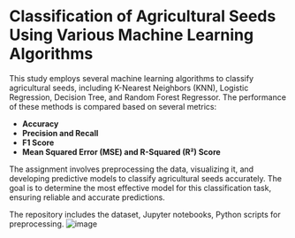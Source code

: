 # Classification of Agricultural Seeds Using Various Machine Learning Algorithms

This study employs several machine learning algorithms to classify agricultural seeds, including K-Nearest Neighbors (KNN), Logistic Regression, Decision Tree, and Random Forest Regressor. The performance of these methods is compared based on several metrics:

- **Accuracy**
- **Precision and Recall**
- **F1 Score**
- **Mean Squared Error (MSE) and R-Squared (R²) Score**

The assignment involves preprocessing the data, visualizing it, and developing predictive models to classify agricultural seeds accurately. The goal is to determine the most effective model for this classification task, ensuring reliable and accurate predictions.

The repository includes the dataset, Jupyter notebooks, Python scripts for preprocessing.
![image](https://github.com/DonyaRazinejad/Agricultural-Seed-Classification/assets/162476525/198825f2-beba-43c1-824a-4480df80776c)

